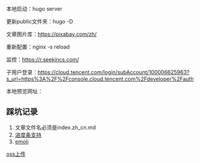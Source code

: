 本地启动：hugo server

更新public文件夹：hugo -D

文章图片库：https://pixabay.com/zh/

重新配置：nginx -s reload

监控：https://r.seekincs.com/

子用户登录：https://cloud.tencent.com/login/subAccount/100006625963?s_url=https%3A%2F%2Fconsole.cloud.tencent.com%2Fdeveloper%2Fauth

本地预览网址：

## 踩坑记录
1. 文章文件名必须是index.zh_cn.md
2. [进度条支持](https://geps.dev/progress/33)
3. [emoji](https://gist.github.com/rxaviers/7360908)

[oss上传](https://oss.console.aliyun.com/bucket/oss-cn-shenzhen/someblogs/object/upload?path=thumb%2F)